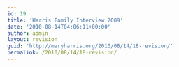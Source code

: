 ```yaml
---
id: 19
title: 'Harris Family Interview 2009'
date: '2010-08-14T04:06:11+00:00'
author: admin
layout: revision
guid: 'http://maryharris.org/2010/08/14/18-revision/'
permalink: /2010/08/14/18-revision/
---
```


